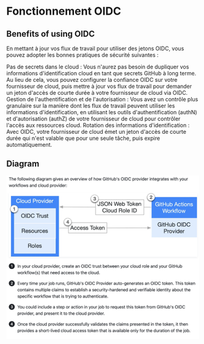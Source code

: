 # Fonctionnement OIDC

## Benefits of using OIDC

En mettant à jour vos flux de travail pour utiliser des jetons OIDC, vous pouvez adopter les bonnes pratiques de sécurité suivantes :

Pas de secrets dans le cloud : Vous n'aurez pas besoin de dupliquer vos informations d'identification cloud en tant que secrets GitHub à long terme. Au lieu de cela, vous pouvez configurer la confiance OIDC sur votre fournisseur de cloud, puis mettre à jour vos flux de travail pour demander un jeton d'accès de courte durée à votre fournisseur de cloud via OIDC.
Gestion de l'authentification et de l'autorisation : Vous avez un contrôle plus granulaire sur la manière dont les flux de travail peuvent utiliser les informations d'identification, en utilisant les outils d'authentification (authN) et d'autorisation (authZ) de votre fournisseur de cloud pour contrôler l'accès aux ressources cloud.
Rotation des informations d'identification : Avec OIDC, votre fournisseur de cloud émet un jeton d'accès de courte durée qui n'est valable que pour une seule tâche, puis expire automatiquement.

## Diagram

![image](https://github.com/nyckosleducmanage/runnerlocal/blob/main/oidc/oidc.png)
